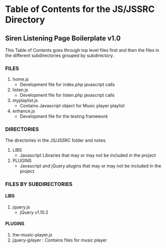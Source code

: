 # Table of Contents for the JS/JSSRC Directory #
## Siren Listening Page Boilerplate v1.0 ##
This Table of Contents goes through top level files first and then the files in the different subdirectories grouped by subdirectory.

### FILES ###
1. home.js
	- Development file for index.php javascript calls
2. listen.js
	- Development file for listen.php javascript calls
3. myplaylist.js
	- Contains Javascript object for Music player playlist
4. enhance.js
	- Development file for the testing framework


### DIRECTORIES ###
The directories in the JS/JSSRC folder and notes.

1. LIBS
	- Javascript Libraries that may or may not be included in the project
2. PLUGINS
	- Javascript and jQuery plugins that may or may not be included in the project



### FILES BY SUBDIRECTORIES ###

#### LIBS ####
1. jquery.js
	- jQuery v1.10.2


#### PLUGINS ####
1. ttw-music-player.js 
2. jquery-jplayer : Contains files for music player



